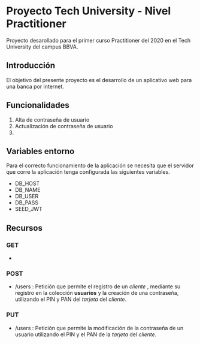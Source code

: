 # Proyecto Tech University - Nivel Practitioner
Proyecto desarollado para el primer curso Practitioner del 2020 en el Tech University del campus BBVA.

## Introducción 
El objetivo del presente proyecto es el desarrollo de un aplicativo web para una banca por internet.

## Funcionalidades

1. Alta de contraseña de usuario
2. Actualización de contraseña de usuario
3. 

## Variables entorno
Para el correcto funcionamiento de la aplicación se necesita que el servidor que corre la aplicación tenga configurada las siguientes variables.

* DB_HOST
* DB_NAME
* DB_USER
* DB_PASS
* SEED_JWT

## Recursos

### GET

* 

### POST

* /users : Petición que permite el registro de un *cliente* , mediante su registro en la colección **usuarios** y la creación de una contraseña, utilizando el PIN y PAN del *tarjeta* del *cliente*.

### PUT

* /users : Petición que permite la modificación de la contraseña de un usuario utilizando el PIN y el PAN de la *tarjeta* del *cliente*.